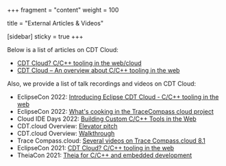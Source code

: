 +++
fragment = "content"
weight = 100

title = "External Articles & Videos"

[sidebar]
  sticky = true
+++

Below is a list of articles on CDT Cloud:

* <a target="_blank" href="https://eclipsesource.com/blogs/2021/11/26/cdt-cloud-c-c-tooling-in-the-web-cloud/">CDT Cloud? C/C++ tooling in the web/cloud</a>
* <a target="_blank" href="https://eclipsesource.com/blogs/2022/01/10/cdt-cloud-an-overview-about-c-c-tooling-in-the-web/">CDT Cloud – An overview about C/C++ tooling in the web</a>

Also, we provide a list of talk recordings and videos on CDT Cloud:

* EclipseCon 2022: <a target="_blank" href="https://www.youtube.com/watch?v=zDDAu2LDxSs">Introducing Eclipse CDT Cloud - C/C++ tooling in the web</a>
* EclipseCon 2022: <a target="_blank" href="https://www.youtube.com/watch?v=sNdsuxE5Q1Y">What's cooking in the TraceCompass cloud project</a>
* Cloud IDE Days 2022: <a target="_blank" href="https://www.youtube.com/watch?v=zRZrv4c6lhk">Building Custom C/C++ Tools in the Web</a>
* CDT.cloud Overview: <a target="_blank" href="https://www.youtube.com/watch?v=H3E46x8MzzQ">Elevator pitch</a>
* CDT.cloud Overview: <a target="_blank" href="https://www.youtube.com/watch?v=1aO0pxCcUrk">Walkthrough</a>
* Trace Compass.cloud: <a target="_blank" href="https://www.youtube.com/playlist?list=PL9c8Jxzvk1-lTdH79COvnzCwEPt3BFfo_">Several videos on Trace Compass.cloud 8.1</a>
* EclipseCon 2021: <a target="_blank" href="https://www.youtube.com/watch?v=cDPAl9nzAhg">CDT Cloud? C/C++ tooling in the web</a>
* TheiaCon 2021: <a target="_blank" href="https://www.youtube.com/watch?v=v54NWrkWv7M">Theia for C/C++ and embedded development</a>
